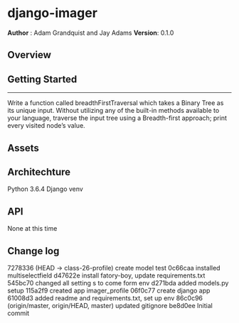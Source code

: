 # django-imager
**Author** : Adam Grandquist and Jay Adams
**Version**: 0.1.0

## Overview



## Getting Started
---------------
Write a function called breadthFirstTraversal which takes a Binary Tree as its unique input. Without utilizing any of the built-in methods available to your language, traverse the input tree using a Breadth-first approach; print every visited node’s value.


## Assets



## Architechture
Python 3.6.4
Django
venv



## API
None at this time

## Change log
7278336 (HEAD -> class-26-profile) create model test
0c66caa installed multiselectfield
d47622e install fatory-boy, update requirements.txt
545bc70 changed all setting s to come form env
d271bda added models.py setup
115a2f9 created app imager_profile
06f0c77 create django app
61008d3 added readme and requirements.txt, set up env
86c0c96 (origin/master, origin/HEAD, master) updated gitignore
be8d0ee Initial commit

